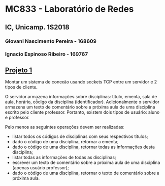 # MC833 - Laboratório de Redes
## IC, Unicamp. 1S2018

### Giovani Nascimento Pereira - 168609
### Ignacio Espinoso Ribeiro - 169767


## [Projeto 1](https://github.com/ignacioespinoso/mc833/tree/master/proj1)

Montar um sistema de conexão usando sockets TCP entre um servidor e 2 tipos de cliente.

O servidor armazena informações sobre disciplinas: título, ementa, sala de aula, horário, có́digo da disciplina (identificador). Adicionalmente o servidor armazena um texto de comentário sobre a próxima aula de uma disciplina escrito pelo cliente professor.
Portanto, existem dois tipos de usuário: aluno e professor.

Pelo menos as seguintes operações devem ser realizadas:

- listar todos os códigos de disciplinas com seus respectivos títulos;
- dado o código de uma disciplina, retornar a ementa;
- dado o código de uma disciplina, retornar todas as informações desta disciplina;
- listar todas as informações de todas as disciplinas;
- escrever um texto de comentário sobre a próxima aula de uma disciplina (apenas usuário professor);
- dado o código de uma disciplina, retornar o texto de comentário sobre a próxima aula.

